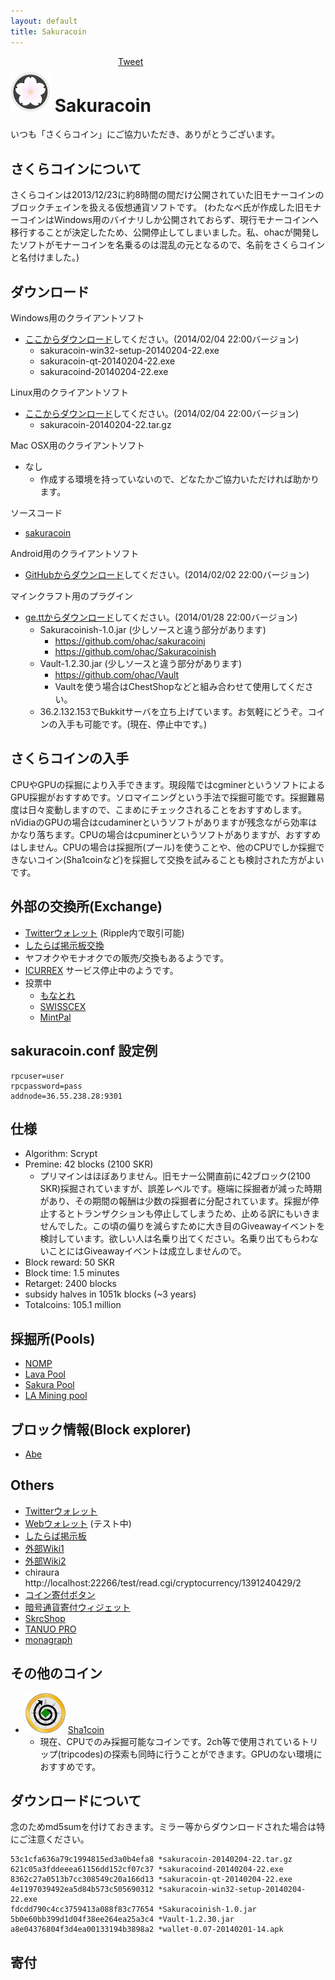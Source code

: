 ```yaml
---
layout: default
title: Sakuracoin
---
```


<div style="position:absolute;top:20;left:400px">
<a href="https://twitter.com/share" class="twitter-share-button" data-via="ohac">Tweet</a>
<script>!function(d,s,id){var js,fjs=d.getElementsByTagName(s)[0],p=/^http:/.test(d.location)?'http':'https';if(!d.getElementById(id)){js=d.createElement(s);js.id=id;js.src=p+'://platform.twitter.com/widgets.js';fjs.parentNode.insertBefore(js,fjs);}}(document, 'script', 'twitter-wjs');</script>
<div class="fb-like" data-href="http://ohac.github.io/sakuracoin" data-layout="button_count" data-action="like" data-show-faces="true" data-share="true"></div>
</div>

# ![sakuracoin64](images/sakuracoin64.png) Sakuracoin

いつも「さくらコイン」にご協力いただき、ありがとうございます。

## さくらコインについて

さくらコインは2013/12/23に約8時間の間だけ公開されていた旧モナーコインのブロックチェインを扱える仮想通貨ソフトです。
(わたなべ氏が作成した旧モナーコインはWindows用のバイナリしか公開されておらず、現行モナーコインへ移行することが決定したため、公開停止してしまいました。私、ohacが開発したソフトがモナーコインを名乗るのは混乱の元となるので、名前をさくらコインと名付けました。)

## ダウンロード

Windows用のクライアントソフト

* [ここからダウンロード]してください。(2014/02/04 22:00バージョン)
  * sakuracoin-win32-setup-20140204-22.exe
  * sakuracoin-qt-20140204-22.exe
  * sakuracoind-20140204-22.exe

Linux用のクライアントソフト

* [ここからダウンロード]してください。(2014/02/04 22:00バージョン)
  * sakuracoin-20140204-22.tar.gz

Mac OSX用のクライアントソフト

* なし
  * 作成する環境を持っていないので、どなたかご協力いただければ助かります。

ソースコード

* [sakuracoin]

Android用のクライアントソフト

* [GitHubからダウンロード]してください。(2014/02/02 22:00バージョン)

マインクラフト用のプラグイン

* [ge.ttからダウンロード]してください。(2014/01/28 22:00バージョン)
  * Sakuracoinish-1.0.jar (少しソースと違う部分があります)
    * https://github.com/ohac/sakuracoinj
    * https://github.com/ohac/Sakuracoinish
  * Vault-1.2.30.jar (少しソースと違う部分があります)
    * https://github.com/ohac/Vault
    * Vaultを使う場合はChestShopなどと組み合わせて使用してください。
  * 36.2.132.153でBukkitサーバを立ち上げています。お気軽にどうぞ。コインの入手も可能です。(現在、停止中です。)

## さくらコインの入手

CPUやGPUの採掘により入手できます。現段階ではcgminerというソフトによるGPU採掘がおすすめです。ソロマイニングという手法で採掘可能です。採掘難易度は日々変動しますので、こまめにチェックされることをおすすめします。nVidiaのGPUの場合はcudaminerというソフトがありますが残念ながら効率はかなり落ちます。CPUの場合はcpuminerというソフトがありますが、おすすめはしません。CPUの場合は採掘所(プール)を使うことや、他のCPUでしか採掘できないコイン(Sha1coinなど)を採掘して交換を試みることも検討された方がよいです。

## 外部の交換所(Exchange)

* [Twitterウォレット] (Ripple内で取引可能)
* [したらば掲示板交換]
* ヤフオクやモナオクでの販売/交換もあるようです。
* [ICURREX](https://www.icurrex.com/) サービス停止中のようです。
* 投票中
  * [もなとれ](http://vote.monatr.jp/)
  * [SWISSCEX](https://www.swisscex.com/voting)
  * [MintPal](https://www.mintpal.com/voting#SKR)

## sakuracoin.conf 設定例

    rpcuser=user
    rpcpassword=pass
    addnode=36.55.238.28:9301

## 仕様

* Algorithm: Scrypt
* Premine: 42 blocks (2100 SKR)
  * プリマインはほぼありません。旧モナー公開直前に42ブロック(2100 SKR)採掘されていますが、誤差レベルです。極端に採掘者が減った時期があり、その期間の報酬は少数の採掘者に分配されています。採掘が停止するとトランザクションも停止してしまうため、止める訳にもいきませんでした。この頃の偏りを減らすために大き目のGiveawayイベントを検討しています。欲しい人は名乗り出てください。名乗り出てもらわないことにはGiveawayイベントは成立しませんので。
* Block reward: 50 SKR
* Block time: 1.5 minutes
* Retarget: 2400 blocks
* subsidy halves in 1051k blocks (~3 years)
* Totalcoins: 105.1 million

## 採掘所(Pools)

* [NOMP]
* [Lava Pool]
* [Sakura Pool]
* [LA Mining pool](http://pool.xau.jp/)

## ブロック情報(Block explorer)

* [Abe]

## Others

* [Twitterウォレット]
* [Webウォレット] (テスト中)
* [したらば掲示板]
* [外部Wiki1]
* [外部Wiki2]
* chiraura http://localhost:22266/test/read.cgi/cryptocurrency/1391240429/2
* [コイン寄付ボタン]
* [暗号通貨寄付ウィジェット]
* [SkrcShop]
* [TANUO PRO]
* [monagraph]

## その他のコイン

* ![sha1coin64](images/sha1coin64.png) [Sha1coin]
  * 現在、CPUでのみ採掘可能なコインです。2ch等で使用されているトリップ(tripcodes)の探索も同時に行うことができます。GPUのない環境におすすめです。

## ダウンロードについて

念のためmd5sumを付けておきます。ミラー等からダウンロードされた場合は特にご注意ください。

    53c1cfa636a79c1994815ed3a0b4efa8 *sakuracoin-20140204-22.tar.gz
    621c05a3fddeeea61156dd152cf07c37 *sakuracoind-20140204-22.exe
    8362c27a0513b7cc308549c20a166d13 *sakuracoin-qt-20140204-22.exe
    4e1197039492ea5d84b573c505690312 *sakuracoin-win32-setup-20140204-22.exe
    fdcdd790c4cc3759413a088f83c77654 *Sakuracoinish-1.0.jar
    5b0e60bb399d1d04f38ee264ea25a3c4 *Vault-1.2.30.jar
    a8e04376804f3d4ea00133194b3898a2 *wallet-0.07-20140201-14.apk

## 寄付

<script src="http://coindonationwidget.com/widget/coin.js"></script>
<script>
  CoinWidgetCom.go({
    wallet_address: "MNjFh6TvqYRS2xZMyfEcuKMhiitacKvysY"
    , currency: "monacoin"
    , counter: "count"
    , qrcode: true
    , auto_show: false
    , decimals: 4
    , lbl_button: "寄付する"
    , lbl_address: "以下のアドレスに寄付する:"
    , lbl_count: "回"
    , lbl_amount: "MONA"
  });
</script>
<script>
  CoinWidgetCom.go({
    wallet_address: "MTu6jrxp5xD6RHWeZUEpw7X5WnpmEzYTkd"
    , currency: "sakuracoin"
    , counter: "count"
    , qrcode: true
    , auto_show: false
    , decimals: 4
    , lbl_button: "寄付する"
    , lbl_address: "以下のアドレスに寄付する:"
    , lbl_count: "回"
    , lbl_amount: "SKR"
  });
</script>
<script>
  CoinWidgetCom.go({
    wallet_address: "SQqr32xpK6hkmDyJRvPLaLFzqzfjq1Dr6f"
    , currency: "sha1coin"
    , counter: "count"
    , qrcode: true
    , auto_show: false
    , decimals: 4
    , lbl_button: "寄付する"
    , lbl_address: "以下のアドレスに寄付する:"
    , lbl_count: "回"
    , lbl_amount: "SHA"
  });
</script>
<br>
<br>
<br>
<br>
<br>
<br>
<br>

[Bitmessage]: https://bitmessage.ch/
[Sha1coin]: http://ohac.github.io/sha1coin/
[ここからダウンロード]: https://github.com/ohac/sakuracoin/releases
[したらば掲示板交換]: http://jbbs.shitaraba.net/bbs/read.cgi/internet/19552/1388817096/l50
[したらば掲示板]: http://jbbs.shitaraba.net/internet/19552/
[外部Wiki1]: ttp://www59.atwiki.jp/sakuracoin/
[外部Wiki2]: ttp://www59.atwiki.jp/japancryptocurrency/pages/15.html
[sakuracoin]: https://github.com/ohac/sakuracoin
[GitHubからダウンロード]: https://github.com/ohac/sakuracoin-wallet/releases/
[ge.ttからダウンロード]: http://ge.tt/8AI28VH1?c
[Sakura Pool]: http://sakurapool.dip.jp/
[Twitterウォレット]: http://www.sighash.info/
[Webウォレット]: http://coins.asiru.info/index2.html
[コイン寄付ボタン]: http://bitcoinlove.lv9.co/
[Abe]: http://abe.sighash.info/
[SkrcShop]: http://skrcshop.blog.fc2.com/
[TANUO PRO]: http://tanuo6.wix.com/tanuotrade
[暗号通貨寄付ウィジェット]: http://coindonationwidget.com/jp/
[Lava Pool]: http://new.lavapool.info/
[monagraph]: http://monagraph.com/
[NOMP]: http://nomp.sighash.info/
